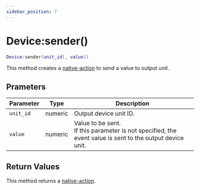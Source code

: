 ```yaml
---
sidebar_position: 7
---
```


# Device:sender()
```lua
Device:sender(unit_id[, value])
```
This method creates a [native-action](/guide/event-action-mapping#action) to send a value to output unit.


## Prameters
|Parameter|Type|Description|
|-|-|-|
|`unit_id`|numeric|Output device unit ID.
|`value`|numeric|Value to be sent.<br/>If this parameter is not specified, the event value is sent to the output device unit.

## Return Values
This method returns a [native-action](/guide/event-action-mapping#action).